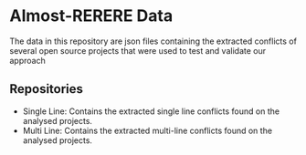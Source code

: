    # Almost-RERERE Data
The data in this repository are json files containing the extracted conflicts of several open source projects that were used to test and validate our approach

## Repositories
- Single Line: Contains the extracted single line conflicts found on the analysed projects.
- Multi Line: Contains the extracted multi-line conflicts found on the analysed projects.
